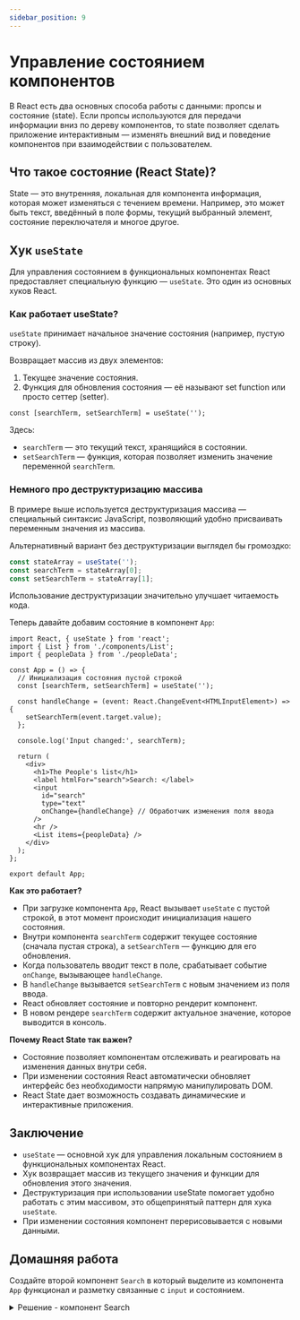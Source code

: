 ```yaml
---
sidebar_position: 9
---
```


# Управление состоянием компонентов

В React есть два основных способа работы с данными: пропсы и состояние (state). Если пропсы используются для передачи информации вниз по дереву компонентов, то state позволяет сделать приложение интерактивным — изменять внешний вид и поведение компонентов при взаимодействии с пользователем.

## Что такое состояние (React State)?

State — это внутренняя, локальная для компонента информация, которая может изменяться с течением времени. Например, это может быть текст, введённый в поле формы, текущий выбранный элемент, состояние переключателя и многое другое.

## Хук `useState`

Для управления состоянием в функциональных компонентах React предоставляет специальную функцию — `useState`.
Это один из основных хуков React.

### Как работает useState?

`useState` принимает начальное значение состояния (например, пустую строку).

Возвращает массив из двух элементов:
  
1. Текущее значение состояния. 
2. Функция для обновления состояния — её называют set function или просто сеттер (setter).

```tsx
const [searchTerm, setSearchTerm] = useState('');
```

Здесь:

- `searchTerm` — это текущий текст, хранящийся в состоянии.
- `setSearchTerm` — функция, которая позволяет изменить значение переменной `searchTerm`.

### Немного про деструктуризацию массива

В примере выше используется деструктуризация массива — специальный синтаксис JavaScript, позволяющий удобно присваивать переменным значения из массива.

Альтернативный вариант без деструктуризации выглядел бы громоздко:

```ts
const stateArray = useState('');
const searchTerm = stateArray[0];
const setSearchTerm = stateArray[1];
```

Использование деструктуризации значительно улучшает читаемость кода.

Теперь давайте добавим состояние в компонент `App`:

```tsx
import React, { useState } from 'react';
import { List } from './components/List';
import { peopleData } from './peopleData';

const App = () => {
  // Инициализация состояния пустой строкой
  const [searchTerm, setSearchTerm] = useState('');

  const handleChange = (event: React.ChangeEvent<HTMLInputElement>) => {
    setSearchTerm(event.target.value);
  };

  console.log('Input changed:', searchTerm);

  return (
    <div>
      <h1>The People's list</h1>
      <label htmlFor="search">Search: </label>
      <input
        id="search"
        type="text"
        onChange={handleChange} // Обработчик изменения поля ввода
      />
      <hr />
      <List items={peopleData} />
    </div>
  );
};

export default App;
```

**Как это работает?**

- При загрузке компонента `App`, React вызывает `useState` с пустой строкой, в этот момент происходит инициализация нашего состояния. 
- Внутри компонента `searchTerm` содержит текущее состояние (сначала пустая строка), а `setSearchTerm` — функцию для его обновления. 
- Когда пользователь вводит текст в поле, срабатывает событие `onChange`, вызывающее `handleChange`. 
- В `handleChange` вызывается `setSearchTerm` с новым значением из поля ввода. 
- React обновляет состояние и повторно рендерит компонент. 
- В новом рендере `searchTerm` содержит актуальное значение, которое выводится в консоль.

**Почему React State так важен?**

- Состояние позволяет компонентам отслеживать и реагировать на изменения данных внутри себя.
- При изменении состояния React автоматически обновляет интерфейс без необходимости напрямую манипулировать DOM.
- React State дает возможность создавать динамические и интерактивные приложения.

## Заключение

- `useState` — основной хук для управления локальным состоянием в функциональных компонентах React.
- Хук возвращает массив из текущего значения и функции для обновления этого значения.
- Деструктуризация при использовании useState помогает удобно работать с этим массивом, это общепринятый паттерн для хука `useState`.
- При изменении состояния компонент перерисовывается с новыми данными.


## Домашняя работа

Создайте второй компонент `Search` в который выделите из компонента `App` функционал и разметку связанные с  `input` и состоянием.

<details>
<summary>Решение - компонент Search</summary>
```tsx
// src/components/Search.tsx
import React, { useState } from 'react';

export const Search = () => {
  // Инициализация состояния пустой строкой
  const [searchTerm, setSearchTerm] = useState('');

  const handleChange = (event: React.ChangeEvent<HTMLInputElement>) => {
    setSearchTerm(event.target.value);
  };

  console.log('Input changed:', searchTerm);

  return (
    <div>
      <label htmlFor="search">Search: </label>
      <input
        id="search"
        type="text"
        onChange={handleChange} // Обработчик изменения поля ввода
      />
    </div>
  );
};
```
</details>